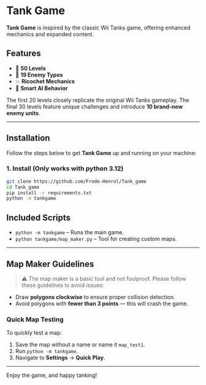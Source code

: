 # Tank Game

**Tank Game** is inspired by the classic Wii Tanks game, offering enhanced mechanics and expanded content.

## Features

- 🎯 **50 Levels**  
- 🤖 **19 Enemy Types**  
- 💥 **Ricochet Mechanics**  
- 🧠 **Smart AI Behavior**  

The first 20 levels closely replicate the original Wii Tanks gameplay. The final 30 levels feature unique challenges and introduce **10 brand-new enemy units**.

---

## Installation

Follow the steps below to get **Tank Game** up and running on your machine:

### 1. Install (Only works with python 3.12)

```bash
git clone https://github.com/Frode-Henrol/Tank_game
cd Tank_game
pip install -r requirements.txt
python -m tankgame
```

## Included Scripts

- `python -m tankgame` – Runs the main game.
- `python tankgame/map_maker.py` – Tool for creating custom maps.

---

## Map Maker Guidelines

> ⚠️ The map maker is a basic tool and not foolproof. Please follow these guidelines to avoid issues:

- Draw **polygons clockwise** to ensure proper collision detection.
- Avoid polygons with **fewer than 3 points** — this will crash the game.

### Quick Map Testing

To quickly test a map:
1. Save the map without a name or name it `map_test1`.
2. Run `python -m tankgame`.
3. Navigate to **Settings** → **Quick Play**.

---

Enjoy the game, and happy tanking!
